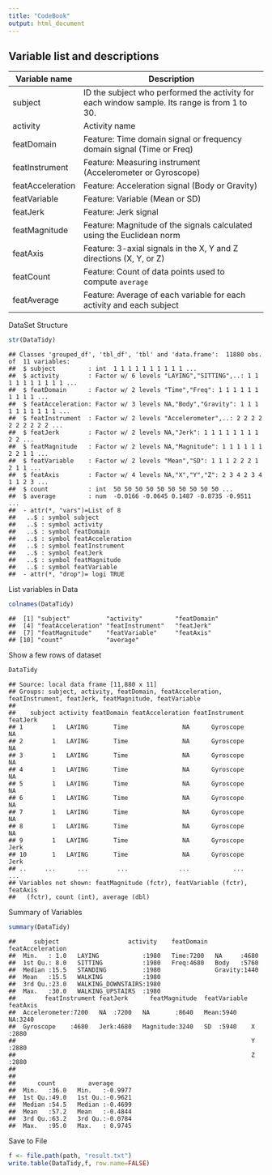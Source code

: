 ```yaml
---
title: "CodeBook"
output: html_document
---
```


Variable list and descriptions
------------------------------

Variable name    | Description
-----------------|------------
subject          | ID the subject who performed the activity for each window sample. Its range is from 1 to 30.
activity         | Activity name
featDomain       | Feature: Time domain signal or frequency domain signal (Time or Freq)
featInstrument   | Feature: Measuring instrument (Accelerometer or Gyroscope)
featAcceleration | Feature: Acceleration signal (Body or Gravity)
featVariable     | Feature: Variable (Mean or SD)
featJerk         | Feature: Jerk signal
featMagnitude    | Feature: Magnitude of the signals calculated using the Euclidean norm
featAxis         | Feature: 3-axial signals in the X, Y and Z directions (X, Y, or Z)
featCount        | Feature: Count of data points used to compute `average`
featAverage      | Feature: Average of each variable for each activity and each subject

DataSet Structure

```r
str(DataTidy)
```

```
## Classes 'grouped_df', 'tbl_df', 'tbl' and 'data.frame':	11880 obs. of  11 variables:
##  $ subject         : int  1 1 1 1 1 1 1 1 1 1 ...
##  $ activity        : Factor w/ 6 levels "LAYING","SITTING",..: 1 1 1 1 1 1 1 1 1 1 ...
##  $ featDomain      : Factor w/ 2 levels "Time","Freq": 1 1 1 1 1 1 1 1 1 1 ...
##  $ featAcceleration: Factor w/ 3 levels NA,"Body","Gravity": 1 1 1 1 1 1 1 1 1 1 ...
##  $ featInstrument  : Factor w/ 2 levels "Accelerometer",..: 2 2 2 2 2 2 2 2 2 2 ...
##  $ featJerk        : Factor w/ 2 levels NA,"Jerk": 1 1 1 1 1 1 1 1 2 2 ...
##  $ featMagnitude   : Factor w/ 2 levels NA,"Magnitude": 1 1 1 1 1 1 2 2 1 1 ...
##  $ featVariable    : Factor w/ 2 levels "Mean","SD": 1 1 1 2 2 2 1 2 1 1 ...
##  $ featAxis        : Factor w/ 4 levels NA,"X","Y","Z": 2 3 4 2 3 4 1 1 2 3 ...
##  $ count           : int  50 50 50 50 50 50 50 50 50 50 ...
##  $ average         : num  -0.0166 -0.0645 0.1487 -0.8735 -0.9511 ...
##  - attr(*, "vars")=List of 8
##   ..$ : symbol subject
##   ..$ : symbol activity
##   ..$ : symbol featDomain
##   ..$ : symbol featAcceleration
##   ..$ : symbol featInstrument
##   ..$ : symbol featJerk
##   ..$ : symbol featMagnitude
##   ..$ : symbol featVariable
##  - attr(*, "drop")= logi TRUE
```
List variables in Data  

```r
colnames(DataTidy)
```

```
##  [1] "subject"          "activity"         "featDomain"      
##  [4] "featAcceleration" "featInstrument"   "featJerk"        
##  [7] "featMagnitude"    "featVariable"     "featAxis"        
## [10] "count"            "average"
```
Show a few rows of dataset

```r
DataTidy
```

```
## Source: local data frame [11,880 x 11]
## Groups: subject, activity, featDomain, featAcceleration, featInstrument, featJerk, featMagnitude, featVariable
## 
##    subject activity featDomain featAcceleration featInstrument featJerk
## 1        1   LAYING       Time               NA      Gyroscope       NA
## 2        1   LAYING       Time               NA      Gyroscope       NA
## 3        1   LAYING       Time               NA      Gyroscope       NA
## 4        1   LAYING       Time               NA      Gyroscope       NA
## 5        1   LAYING       Time               NA      Gyroscope       NA
## 6        1   LAYING       Time               NA      Gyroscope       NA
## 7        1   LAYING       Time               NA      Gyroscope       NA
## 8        1   LAYING       Time               NA      Gyroscope       NA
## 9        1   LAYING       Time               NA      Gyroscope     Jerk
## 10       1   LAYING       Time               NA      Gyroscope     Jerk
## ..     ...      ...        ...              ...            ...      ...
## Variables not shown: featMagnitude (fctr), featVariable (fctr), featAxis
##   (fctr), count (int), average (dbl)
```
Summary of Variables

```r
summary(DataTidy)
```

```
##     subject                   activity    featDomain  featAcceleration
##  Min.   : 1.0   LAYING            :1980   Time:7200   NA     :4680    
##  1st Qu.: 8.0   SITTING           :1980   Freq:4680   Body   :5760    
##  Median :15.5   STANDING          :1980               Gravity:1440    
##  Mean   :15.5   WALKING           :1980                               
##  3rd Qu.:23.0   WALKING_DOWNSTAIRS:1980                               
##  Max.   :30.0   WALKING_UPSTAIRS  :1980                               
##        featInstrument featJerk      featMagnitude  featVariable featAxis 
##  Accelerometer:7200   NA  :7200   NA       :8640   Mean:5940    NA:3240  
##  Gyroscope    :4680   Jerk:4680   Magnitude:3240   SD  :5940    X :2880  
##                                                                 Y :2880  
##                                                                 Z :2880  
##                                                                          
##                                                                          
##      count         average       
##  Min.   :36.0   Min.   :-0.9977  
##  1st Qu.:49.0   1st Qu.:-0.9621  
##  Median :54.5   Median :-0.4699  
##  Mean   :57.2   Mean   :-0.4844  
##  3rd Qu.:63.2   3rd Qu.:-0.0784  
##  Max.   :95.0   Max.   : 0.9745
```

Save to File

```r
f <- file.path(path, "result.txt")
write.table(DataTidy,f, row.name=FALSE)
```
